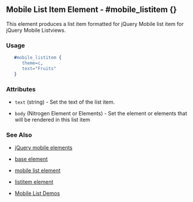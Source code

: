 
## Mobile List Item Element - #mobile_listitem {}

This element produces a list item formatted for jQuery Mobile list item for jQuery Mobile Listviews.

### Usage

```erlang
   #mobile_listitem { 
      theme=c,
      text="Fruits"
   }

```

### Attributes
 
   * `text` (string) - Set the text of the list item.

   * `body` (Nitrogen Element or Elements) - Set the element or elements that will be rendered in this list item

### See Also

 *  [jQuery mobile elements](./jquery_mobile.html)

 *  [base element](./element_base.md)

 *  [mobile list element](./mobile_list.html)

 *  [listitem element](./listitem.html)

 *  [Mobile List Demos](http://nitrogenproject.com/demos/mobile_list)

